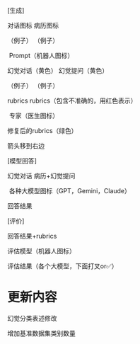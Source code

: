 

[生成]

对话图标								病历图标

（例子）								（例子）



​				Prompt（机器人图标）



幻觉对话（黄色）						 幻觉提问（黄色）

（例子）								（例子）

rubrics								    rubrics（包含不准确的，用红色表示）

​					专家（医生图标）

修复后的rubrics（绿色）



箭头移到右边



[模型回答]

幻觉对话								病历+幻觉提问

​					各种大模型图标（GPT，Gemini，Claude）

回答结果



[评价]

回答结果+rubrics



评估模型（机器人图标）



评估结果（各个大模型，下面打叉or✅）







# 更新内容

幻觉分类表述修改

增加基准数据集类别数量























